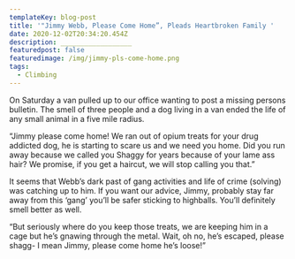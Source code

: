 ```yaml
---
templateKey: blog-post
title: '"Jimmy Webb, Please Come Home”, Pleads Heartbroken Family '
date: 2020-12-02T20:34:20.454Z
description: __________________
featuredpost: false
featuredimage: /img/jimmy-pls-come-home.png
tags:
  - Climbing
---
```

On Saturday a van pulled up to our office wanting to post a missing persons bulletin. The smell of three people and a dog living in a van ended the life of any small animal in a five mile radius.



“Jimmy please come home! We ran out of opium treats for your drug addicted dog, he is starting to scare us and we need you home. Did you run away because we called you Shaggy for years because of your lame ass hair? We promise, if you get a haircut, we will stop calling you that.”



It seems that Webb’s dark past of gang activities and life of crime (solving) was catching up to him. If you want our advice, Jimmy, probably stay far away from this ‘gang’ you’ll be safer sticking to highballs. You’ll definitely smell better as well.



“But seriously where do you keep those treats, we are keeping him in a cage but he’s gnawing through the metal. Wait, oh no, he’s escaped, please shagg- I mean Jimmy, please come home he’s loose!”